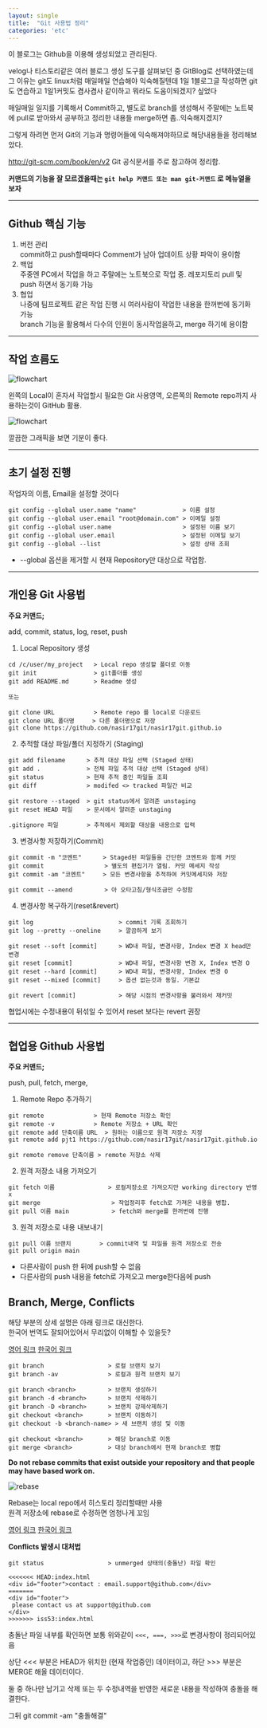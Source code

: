 ```yaml
---
layout: single
title:  "Git 사용법 정리"
categories: 'etc'
---
```

 
이 블로그는 Github을 이용해 생성되었고 관리된다.  

velog나 티스토리같은 여러 블로그 생성 도구를 살펴보던 중 GitBlog로 선택하였는데 그 이유는
git도 linux처럼 매일매일 연습해야 익숙해질텐데 1일 1블로그글 작성하면 git도 연습하고 1일1커밋도 겸사겸사 같이하고 뭐라도 도움이되겠지? 싶었다  

매일매일 일지를 기록해서 Commit하고, 별도로 branch를 생성해서 주말에는 노트북에 pull로 받아와서 공부하고 정리한 내용들 merge하면 좀..익숙해지겠지?  

그렇게 하려면 먼저 Git의 기능과 명령어들에 익숙해져야하므로 해당내용들을 정리해보았다.

http://git-scm.com/book/en/v2 Git 공식문서를 주로 참고하여 정리함.

**커맨드의 기능을 잘 모르겠을때는 ``git help 커맨드 또는 man git-커맨드`` 로 메뉴얼을 보자**

----

## Github 핵심 기능
1. 버전 관리   
    commit하고 push할때마다 Comment가 남아 업데이트 상황 파악이 용이함
2. 백업   
    주중엔 PC에서 작업을 하고 주말에는 노트북으로 작업 중. 레포지토리 pull 및 push 하면서 동기화 가능
3. 협업   
    나중에 팀프로젝트 같은 작업 진행 시 여러사람이 작업한 내용을 한꺼번에 동기화 가능   
    branch 기능을 활용해서 다수의 인원이 동시작업을하고, merge 하기에 용이함


-----


## 작업 흐름도

![flowchart](/assets/images/git1.png)


왼쪽의 Local이 혼자서 작업할시 필요한 Git 사용영역, 오른쪽의 Remote repo까지 사용하는것이 GitHub 활용.


![flowchart](/assets/images/git2.png)

깔끔한 그래픽을 보면 기분이 좋다.


-----

## 초기 설정 진행

작업자의 이름, Email을 설정할 것이다

```
git config --global user.name "name"             > 이름 설정
git config --global user.email "root@domain.com" > 이메일 설정
git config --global user.name                    > 설정된 이름 보기
git config --global user.email                   > 설정된 이메일 보기
git config --global --list                       > 설정 상태 조회
```
- \-\-global 옵션을 제거할 시 현재 Repository만 대상으로 작업함.

----------

## 개인용 Git 사용법

**주요 커맨드;**

add, commit, status, log, reset, push   

1. Local Repository 생성

```
cd /c/user/my_project   > Local repo 생성할 폴더로 이동  
git init                > git폴더를 생성
git add README.md       > Readme 생성

또는

git clone URL           > Remote repo 를 local로 다운로드 
git clone URL 폴더명     > 다른 폴더명으로 저장
git clone https://github.com/nasir17git/nasir17git.github.io
```

2. 추적할 대상 파일/폴더 지정하기 (Staging)

```
git add filename      > 추적 대상 파일 선택 (Staged 상태)
git add .             > 전체 파일 추적 대상 선택 (Staged 상태)
git status            > 현재 추적 중인 파일들 조회
git diff              > modifed <> tracked 파일간 비교

git restore --staged  > git status에서 알려준 unstaging
git reset HEAD 파일    > 문서에서 알려준 unstaging

.gitignore 파일        > 추적에서 제외할 대상을 내용으로 입력
```

3. 변경사항 저장하기(Commit)

```
git commit -m "코멘트"      > Staged된 파일들을 간단한 코멘트와 함께 커밋
git commit                 > 별도의 편집기가 열림. 커밋 메세지 작성
git commit -am "코멘트"     > 모든 변경사항을 추적하여 커밋메세지와 저장  

git commit --amend         > 아 오타고침/형식조금만 수정함
```

4. 변경사항 복구하기(reset&revert)

```
git log                        > commit 기록 조회하기
git log --pretty --oneline     > 깔끔하게 보기

git reset --soft [commit]      > WD내 파일, 변경사항, Index 변경 X head만 변경
git reset [commit]             > WD내 파일, 변경사항 변경 X, Index 변경 O
git reset --hard [commit]      > WD내 파일, 변경사항, Index 변경 O
git reset --mixed [commit]     > 옵션 없는것과 동일. 기본값

git revert [commit]            > 해당 시점의 변경사항을 불러와서 재커밋
```

협업시에는 수정내용이 뒤섞일 수 있어서 reset 보다는 revert 권장



------

## 협업용 Github 사용법

**주요 커맨드;**

push, pull, fetch, merge, 


1. Remote Repo 추가하기

```
git remote              > 현재 Remote 저장소 확인
git remote -v           > Remote 저장소 + URL 확인
git remote add 단축이름 URL  > 원하는 이름으로 원격 저장소 지정 
git remote add pjt1 https://github.com/nasir17git/nasir17git.github.io

git remote remove 단축이름 > remote 저장소 삭제
```

2. 원격 저장소 내용 가져오기

```
git fetch 이름               > 로컬저장소로 가져오지만 working directory 반영 x
git merge                    > 작업정리후 fetch로 가져온 내용을 병합.
git pull 이름 main            > fetch와 merge를 한꺼번에 진행
```

3. 원격 저장소로 내용 내보내기

```
git pull 이름 브랜치        > commit내역 및 파일을 원격 저장소로 전송
git pull origin main
```

- 다른사람이 push 한 뒤에 push할 수 없음
- 다른사람의 push 내용을 fetch로 가져오고 merge한다음에 push

## Branch, Merge, Conflicts

해당 부분의 상세 설명은 아래 링크로 대신한다.  
한국어 번역도 잘되어있어서 무리없이 이해할 수 있을듯?        
 
[영어 링크](https://git-scm.com/book/en/v2/Git-Branching-Basic-Branching-and-Merging) [한국어 링크](http://git-scm.com/book/ko/v2/Git-%EB%B8%8C%EB%9E%9C%EC%B9%98-%EB%B8%8C%EB%9E%9C%EC%B9%98%EC%99%80-Merge-%EC%9D%98-%EA%B8%B0%EC%B4%88)         

```
git branch                  > 로컬 브랜치 보기
git branch -av              > 로컬과 원격 브랜치 보기

git branch <branch>         > 브랜치 생성하기
git branch -d <branch>      > 브랜치 삭제하기 
git branch -D <branch>      > 브랜치 강제삭제하기 
git checkout <branch>       > 브랜치 이동하기
git checkout -b <branch-name> > 새 브랜치 생성 및 이동

git checkout <branch>       > 해당 branch로 이동
git merge <branch>          > 대상 branch에서 현재 branch로 병합
```

**Do not rebase commits that exist outside your repository and that people may have based work on.**

![rebase](/assets/images/reb.png)

Rebase는 local repo에서 히스토리 정리할때만 사용    
원격 저장소에 rebase로 수정하면 엄청나게 꼬임    

[영어 링크](https://git-scm.com/book/en/v2/Git-Branching-Rebasing) [한국어 링크](http://git-scm.com/book/ko/v2/Git-%EB%B8%8C%EB%9E%9C%EC%B9%98-Rebase-%ED%95%98%EA%B8%B0)   

**Conflicts 발생시 대처법**

```
git status                  > unmerged 상태의(충돌난) 파일 확인

<<<<<<< HEAD:index.html
<div id="footer">contact : email.support@github.com</div>
=======
<div id="footer">
 please contact us at support@github.com
</div>
>>>>>>> iss53:index.html
```
충돌난 파일 내부를 확인하면 보통 위와같이 `<<<, ===, >>>`로 변경사항이 정리되어있음   

상단 <<< 부분은 HEAD가 위치한 (현재 작업중인) 데이터이고,
하단 >>> 부분은 MERGE 해올 데이터이다.    

둘 중 하나만 남기고 삭제 또는 두 수정내역을 반영한 새로운 내용을 작성하여 충돌을 해결한다.   

그뒤 git commit -am "충돌해결"
